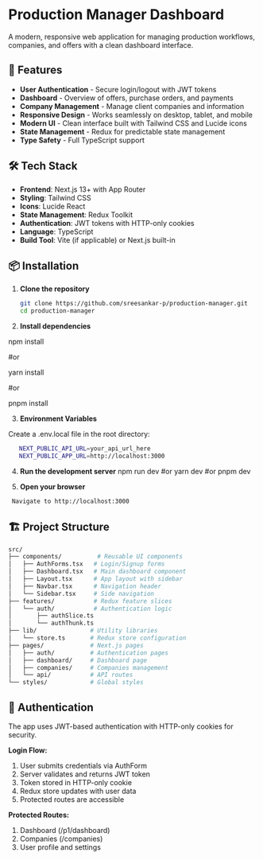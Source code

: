 # Production Manager Dashboard

A modern, responsive web application for managing production workflows, companies, and offers with a clean dashboard interface.

## 🚀 Features

- **User Authentication** - Secure login/logout with JWT tokens
- **Dashboard** - Overview of offers, purchase orders, and payments
- **Company Management** - Manage client companies and information
- **Responsive Design** - Works seamlessly on desktop, tablet, and mobile
- **Modern UI** - Clean interface built with Tailwind CSS and Lucide icons
- **State Management** - Redux for predictable state management
- **Type Safety** - Full TypeScript support

## 🛠️ Tech Stack

- **Frontend**: Next.js 13+ with App Router
- **Styling**: Tailwind CSS
- **Icons**: Lucide React
- **State Management**: Redux Toolkit
- **Authentication**: JWT tokens with HTTP-only cookies
- **Language**: TypeScript
- **Build Tool**: Vite (if applicable) or Next.js built-in

## 📦 Installation

1. **Clone the repository**

   ```bash
   git clone https://github.com/sreesankar-p/production-manager.git
   cd production-manager

   ```

2. **Install dependencies**

npm install

#or

yarn install

#or

pnpm install

3. **Environment Variables**

Create a .env.local file in the root directory:

```bash
   NEXT_PUBLIC_API_URL=your_api_url_here
   NEXT_PUBLIC_APP_URL=http://localhost:3000
```

4. **Run the development server**
   npm run dev
   #or
   yarn dev
   #or
   pnpm dev

5. **Open your browser**

```bash
 Navigate to http://localhost:3000
```

## 🏗️ Project Structure

```bash
src/
├── components/          # Reusable UI components
│   ├── AuthForms.tsx   # Login/Signup forms
│   ├── Dashboard.tsx   # Main dashboard component
│   ├── Layout.tsx      # App layout with sidebar
│   ├── Navbar.tsx      # Navigation header
│   └── Sidebar.tsx     # Side navigation
├── features/           # Redux feature slices
│   └── auth/           # Authentication logic
│       ├── authSlice.ts
│       └── authThunk.ts
├── lib/               # Utility libraries
│   └── store.ts       # Redux store configuration
├── pages/             # Next.js pages
│   ├── auth/          # Authentication pages
│   ├── dashboard/     # Dashboard page
│   ├── companies/     # Companies management
│   └── api/           # API routes
└── styles/            # Global styles
```

## 🔐 Authentication

The app uses JWT-based authentication with HTTP-only cookies for security.

**Login Flow:**

1.  User submits credentials via AuthForm
2.  Server validates and returns JWT token
3.  Token stored in HTTP-only cookie
4.  Redux store updates with user data
5.  Protected routes are accessible

**Protected Routes:**

1. Dashboard (/p1/dashboard)
2. Companies (/companies)
3. User profile and settings


